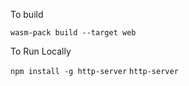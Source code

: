 To build

`wasm-pack build --target web`

To Run Locally

`npm install -g http-server`
`http-server`
